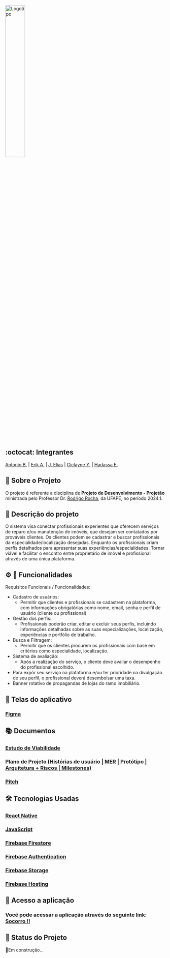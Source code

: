 
<img src="https://github.com/user-attachments/assets/6ac7aa47-125a-4307-8a5e-fe2a624c4a9d" alt="Logotipo" width="35%">

## :octocat: Integrantes
[Antonio B.](https://github.com/antoniobezerra01) | [Erik A.](https://github.com/Alexandreerik) | [J. Elias](https://github.com/Eliaz500) | [Giclayne Y.](https://github.com/giclayne) | [Hadassa E.](https://github.com/Hester910)

## :page_with_curl: Sobre o Projeto
O projeto é referente a disciplina de __Projeto de Desenvolvimento - Projetão__ ministrada pelo Professor Dr. [Rodrigo Rocha](https://github.com/rgcrochaa), da UFAPE, no período 2024.1. 


## :pushpin: Descrição do projeto
O sistema visa conectar profissionais experientes que oferecem serviços de reparo e/ou manutenção de imóveis, que desejam ser contatados por prováveis clientes. Os clientes podem se cadastrar e buscar profissionais da especialidade/localização desejadas. Enquanto os profissionais criam perfis detalhados para apresentar suas experiências/especialidades. Tornar viável e facilitar o encontro entre proprietário de imóvel e profissional através de uma única plataforma.

## :gear: :scroll: Funcionalidades

Requisitos Funcionais / Funcionalidades: 
* Cadastro de usuários:
  * Permitir que clientes e profissionais se cadastrem na plataforma, com informações obrigatórias como nome, email, senha e perfil de usuário (cliente ou profissional)
* Gestão dos perfis:
  * Profissionais poderão criar, editar e excluir seus perfis, incluindo informações detalhadas sobre as suas especializações, localização, experiências e portfólio de trabalho.
* Busca e Filtragem: 
  * Permitir que os clientes procurem os profissionais com base em critérios como especialidade, localização.
* Sistema de avaliação:
  * Após a realização do serviço, o cliente deve avaliar o desempenho do profissional escolhido.
* Para expôr seu serviço na plataforma e/ou ter prioridade na divulgação de seu perfil, o profissional deverá desembolsar uma taxa.
* Banner rotativo de propagandas de lojas do ramo imobiliário.


## :iphone: Telas do aplicativo

### [Figma](https://www.figma.com/proto/6yTXl701VcMUZ8qurEhb6w/Socorro-!!?node-id=8-2&t=duy3WyQ5r1Y00Ycm-0&scaling=scale-down&content-scaling=fixed&page-id=0%3A1&starting-point-node-id=8%3A2)


## :books: Documentos

### [Estudo de Viabilidade](https://docs.google.com/document/d/1uNlZMtgUhKLh8W3SEM6LUM2YD8OpLJsBkHhWg8HcUEY/edit?usp=sharing)
### [Plano de Projeto (Histórias de usuário | MER | Protótipo | Arquitetura + Riscos | Milestones)](https://docs.google.com/document/d/1-i16qtuT6SRj2m4C9Nv3nBQ4aFyuRS_4MnmMf7GGBt8/edit?usp=sharing)
### [Pitch](https://www.canva.com/design/DAGMnUepapo/5RW3c_1TLA62IoZ2YxxCtQ/view?utm_content=DAGMnUepapo&utm_campaign=designshare&utm_medium=link&utm_source=editor)


## :hammer_and_wrench: Tecnologias Usadas
### [React Native](https://reactnative.dev)
### [JavaScript](https://developer.mozilla.org/pt-BR/docs/Web/JavaScript)
### [Firebase Firestore](https://firebase.google.com/docs/firestore?hl=pt-br)
### [Firebase Authentication](https://firebase.google.com/docs/auth?hl=pt-br)
### [Firebase Storage](https://firebase.google.com/docs/storage?hl=pt-br)
### [Firebase Hosting](https://firebase.google.com/docs/hosting?hl=pt-br)


## :link: Acesso a aplicação

### Você pode acessar a aplicação através do seguinte link: [Socorro !!](https://socorrobd.web.app/)

## :construction: Status do Projeto
:hammer:Em construção...
